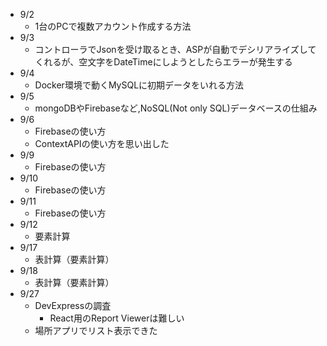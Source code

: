 - 9/2
  - 1台のPCで複数アカウント作成する方法
- 9/3
  - コントローラでJsonを受け取るとき、ASPが自動でデシリアライズしてくれるが、空文字をDateTimeにしようとしたらエラーが発生する
- 9/4
  - Docker環境で動くMySQLに初期データをいれる方法
- 9/5
  - mongoDBやFirebaseなど,NoSQL(Not only SQL)データベースの仕組み
- 9/6
  - Firebaseの使い方
  - ContextAPIの使い方を思い出した
- 9/9
  - Firebaseの使い方
- 9/10
  - Firebaseの使い方
- 9/11
  - Firebaseの使い方
- 9/12
  - 要素計算
- 9/17
  - 表計算（要素計算）
- 9/18
  - 表計算（要素計算）
- 9/27
  - DevExpressの調査
    - React用のReport Viewerは難しい
  - 場所アプリでリスト表示できた
